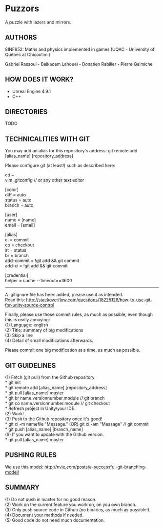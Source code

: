 # Puzzors  
  
A puzzle with lazers and mirrors.  
  
## AUTHORS  
8INF952: Maths and physics implemented in games (UQAC - University of Québec at Chicoutimi)  
  
Gabriel Rassoul - Belkacem Lahouel - Donatien Rabiller - Pierre Galmiche  
  
## HOW DOES IT WORK?  
- Unreal Engine 4.9.1  
- C++  
  
## DIRECTORIES  
TODO  
  
## TECHNICALITIES WITH GIT  
You may add an alias for this repository's address: git remote add [alias_name] [repository_address]  
  
Please configure git (at least!) such as described here:  
  
cd ~  
vim .gitconfig // or any other text editor  
  
[color]  
	diff = auto  
	status = auto  
	branch = auto  
  
[user]  
	name = [name]  
	email = [email]  
  
[alias]  
	ci = commit  
	co = checkout  
	st = status  
	br = branch  
	add-commit = !git add && git commit  
	add-ci = !git add && git commit  
  
[credential]  
	helper = cache --timeout==3600  
  
-----  
  
A .gitignore file has been added, please use it as intended.  
Read this: http://stackoverflow.com/questions/18225126/how-to-use-git-for-unity-source-control  
  
Finally, please use those commit rules, as much as possible, even though this is really annoying:  
(1) Language: english  
(2)	Title: summary of big modifications  
(3)	Skip a line  
(4)	Detail of small modifications afterwards.  
  
Please commit one big modification at a time, as much as possible.  
  
## GIT GUIDELINES  
(1) Fetch (git pull) from the Github repository.  
	* git init  
	* git remote add [alias_name] [repository_address]  
	* git pull [alias_name] master  
	* git br name.versionnumber.module // git branch  
	* git co name.versionnumber.module // git checkout  
	* Refresh project in Unity/your IDE.  
(2) Work!  
(3) Push to the Github repository once it's good!  
	* git ci -m namefile "Message." (OR) git ci -am "Message" // git commit  
	* git push [alias_name] [branch_name]  
(6) If you want to update with the Github version.  
	* git pull [alias_name] master  
  
## PUSHING RULES  
We use this model: http://nvie.com/posts/a-successful-git-branching-model/  
  
## SUMMARY  
(1) Do not push in master for no good reason.  
(2) Work on the current feature you work on, on you own branch.  
(3) Only push source code in Github (no binaries, as much as possible!).  
(4) Document your methods if needed.  
(5) Good code do not need much documentation.  
  